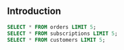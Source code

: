 ## Introduction
```SQL 
SELECT * FROM orders LIMIT 5;
SELECT * FROM subscriptions LIMIT 5;
SELECT * FROM customers LIMIT 5;
```
